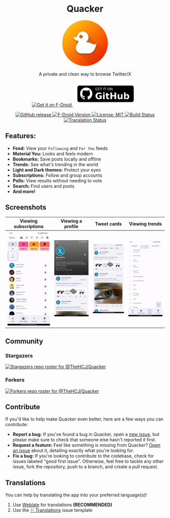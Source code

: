 <h1 align="center">Quacker</h1>
<p align="center">
  <img src="assets/icon.png" alt="Quacker Logo" width="144">
</p>

<p align="center">A private and clean way to browse Twitter/X</p>

<p align="center">
  <a href="https://f-droid.org/en/packages/com.thehcj.quacker/">
    <img src="https://f-droid.org/badge/get-it-on.png" alt="Get it on F-Droid" height="80">
  </a>
  <a href="https://github.com/TheHCJ/Quacker/releases">
    <img src="assets/readme/get-it-on-github.png" alt="Get it on GitHub" height="80">
  </a>
</p>

<p align="center">
  <a href="https://github.com/TheHCJ/Quacker/releases" alt="GitHub release">
    <img src="https://img.shields.io/github/v/release/TheHCJ/Quacker?style=flat&logo=github&color=2dba4e
    " alt="GitHub release">
  </a>
  <a href="https://f-droid.org/packages/com.thehcj.quacker/">
    <img src="https://img.shields.io/f-droid/v/com.thehcj.quacker?logo=fdroid&color=%232278CF
    " alt="F-Droid Version">
  </a>
  <a href="/LICENSE" alt="License: MIT">
    <img src="https://img.shields.io/github/license/TheHCJ/Quacker?logo=opensourceinitiative&logoColor=FFFFFF&color=750014
    " alt="License: MIT">
  </a>
  <a href="https://github.com/TheHCJ/Quacker/actions" alt="Build Status">
    <img src="https://github.com/TheHCJ/Quacker/workflows/ci/badge.svg" alt="Build Status">
  </a>
  <a href="https://hosted.weblate.org/engage/quacker/" alt="Translation Status">
    <img src="https://hosted.weblate.org/widgets/quacker/-/svg-badge.svg" alt="Translation Status">
  </a>
</p>

## Features:
- **Feed:** View your `Following` and `For You` feeds
- **Material You:** Looks and feels modern
- **Bookmarks:** Save posts locally and offline
- **Trends:** See what's trending in the world
- **Light and Dark themes:** Protect your eyes
- **Subscriptions:** Follow and group accounts
- **Polls:** View results without needing to vote
- **Search:** Find users and posts
- **And more!**

## Screenshots

| Viewing subscriptions | Viewing a profile | Tweet cards | Viewing trends |
|:----------------------:|:-----------------:|:-----------:|:--------------:|
| <img src="fastlane/metadata/android/en-US/images/phoneScreenshots/1.jpg" alt="Viewing subscriptions" width="218"/> | <img src="fastlane/metadata/android/en-US/images/phoneScreenshots/2.jpg" alt="Viewing a profile" width="218"/> | <img src="fastlane/metadata/android/en-US/images/phoneScreenshots/3.jpg" alt="Tweet cards" width="218"/> | <img src="fastlane/metadata/android/en-US/images/phoneScreenshots/4.jpg" alt="Viewing trends" width="218"/> |

## Community
### Stargazers
[![Stargazers repo roster for @TheHCJ/Quacker](https://reporoster.com/stars/TheHCJ/Quacker)](https://github.com/TheHCJ/Quacker/stargazers)

### Forkers
[![Forkers repo roster for @TheHCJ/Quacker](https://reporoster.com/forks/TheHCJ/Quacker)](https://github.com/TheHCJ/Quacker/network/members)

## Contribute
If you'd like to help make Quacker even better, here are a few ways you can contribute:

- **Report a bug:** If you've found a bug in Quacker, open a [new issue](https://github.com/thehcj/quacker/issues/new/choose), but please make sure to check that someone else hasn't reported it first.
- **Request a feature:** Feel like something is missing from Quacker? [Open an issue](https://github.com/thehcj/quacker/issues/new/choose) about it, detailing exactly what you're looking for.
- **Fix a bug:** If you're looking to contribute to the codebase, check for issues labeled "good first issue". Otherwise, feel free to tackle any other issue, fork the repository, push to a branch, and create a pull request.
  
## Translations

You can help by translating the app into your preferred language(s)!
1. Use [Weblate](https://hosted.weblate.org/projects/quacker/quacker/) for translations **(RECOMMENDED)**
2. Use the [⚐ Translations](https://github.com/TheHCJ/Quacker/issues/new?assignees=&labels=needs+triage&projects=&template=--translations.md&title=%5BTRANSLATION%5D) issue template